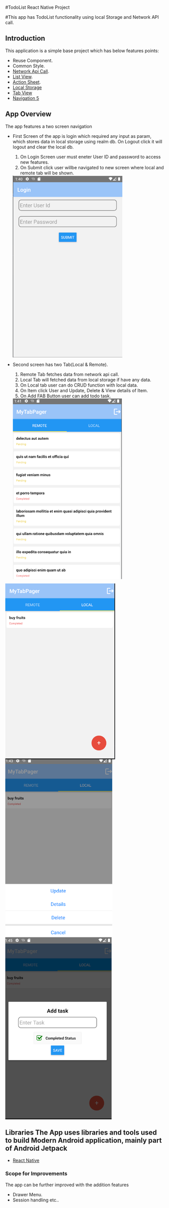 #TodoList React Native Project

#This app has TodoList functionality using local Storage and Network API call.

## Introduction
This application is a simple base project which has below features points:
- Reuse Component.
- Common Style.
- [Network Api Call](https://medium.com/enappd/how-to-make-api-calls-in-react-native-apps-eab083186611).
- [List View](https://reactnative.dev/docs/using-a-listview).
- [Action Sheet](https://www.npmjs.com/package/react-native-actionsheet).
- [Local Storage](https://docs.mongodb.com/realm/sdk/react-native/)
- [Tab View](https://reactnavigation.org/docs/material-top-tab-navigator/)
- [Navigation 5](https://reactnavigation.org/)

## App Overview
 The app features a two screen navigation

- First Screen of the app is login which required any input as param, which stores data in local storage using realm db. On Logout click it will logout and clear the local db.
  1. On Login Screen user must eneter User ID and password to access new features.
  2. On Submit click user willbe navigated to new screen where local and remote tab will be shown.
  <img  align="center" alt="Second Screen" src="scr_1.PNG" />

- Second screen has two Tab(Local & Remote).
  1. Remote Tab fetches data from network api call.
  2. Local Tab will fetched data from local storage if have any data.
  3. On Local tab user can do CRUD function with local data.
  4. On Item click User and Update, Delete & View details of Item.
  5. On Add FAB Button user can add todo task.
   
  <img  align="center" alt="Second Screen" src="scr_2.PNG" />
<img  align="center" alt="Second Screen" src="scr_3.png" />
<img  align="center" alt="Second Screen" src="scr_4.png" />
<img  align="center" alt="Second Screen" src="scr_5.png" />


## Libraries The App uses libraries and tools used to build Modern Android application, mainly part of Android Jetpack
- [React Native](https://reactnative.dev/docs/getting-started)

### Scope for Improvements
 The app can be further improved with the addition features
- Drawer Menu.
- Session handling etc..
